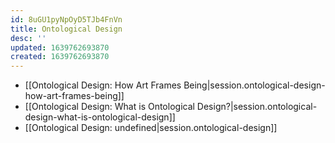 ```yaml
---
id: 8uGU1pyNpOyD5TJb4FnVn
title: Ontological Design
desc: ''
updated: 1639762693870
created: 1639762693870
---
```


- [[Ontological Design:  How Art Frames Being|session.ontological-design-how-art-frames-being]]
- [[Ontological Design:  What is Ontological Design?|session.ontological-design-what-is-ontological-design]]
- [[Ontological Design: undefined|session.ontological-design]]
